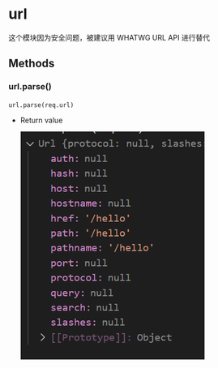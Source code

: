 # url

这个模块因为安全问题，被建议用 WHATWG URL API 进行替代

## Methods

### url.parse()

`url.parse(req.url)`

- Return value

  ![](../images/returned_by_url_parse.png)